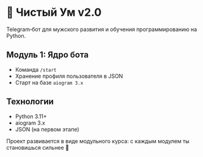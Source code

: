 # 🌿 Чистый Ум v2.0

Telegram‑бот для мужского развития и обучения программированию на Python.

## Модуль 1: Ядро бота

- Команда `/start`
- Хранение профиля пользователя в JSON
- Старт на базе `aiogram 3.x`

## Технологии
- Python 3.11+
- aiogram 3.x
- JSON (на первом этапе)

Проект развивается в виде модульного курса: с каждым модулем ты становишься сильнее 💪
